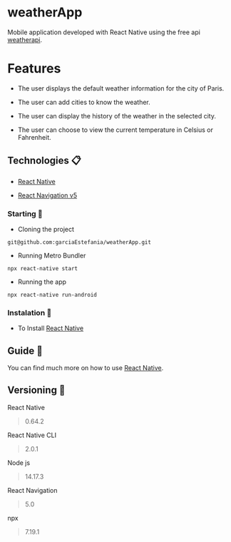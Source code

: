 # weatherApp

Mobile application developed with React Native using the free api [weatherapi](https://www.weatherapi.com).

# Features

- The user displays the default weather information for the city of Paris.

- The user can add cities to know the weather.

- The user can display the history of the weather in the selected city.

- The user can choose to view the current temperature in Celsius or Fahrenheit.


## Technologies 📋

- [React Native](https://reactnative.dev/docs/environment-setup)

- [React Navigation v5](https://reactnavigation.org/docs/getting-started)


### Starting 🚀

- Cloning the project

```
git@github.com:garciaEstefania/weatherApp.git
```
- Running Metro Bundler

```
npx react-native start
```

- Running the app

```
npx react-native run-android
```


### Instalation 🔧

- To Install [React Native](https://reactnative.dev/docs/environment-setup)


## Guide 📖

You can find much more on how to use [React Native](https://reactnative.dev).

## Versioning 📌

React Native
> 0.64.2

React Native CLI
> 2.0.1

Node js
> 14.17.3

React Navigation
> 5.0

npx
> 7.19.1